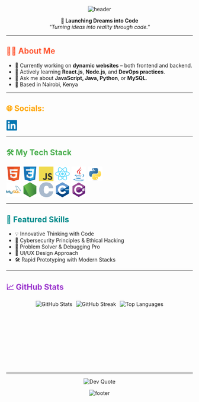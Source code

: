 <!-- Banner (Optional) -->
<p align="center">
  <img src="https://capsule-render.vercel.app/api?type=waving&height=200&color=0:FF4500,100:FFFF00&section=header&text=EchoZero&fontSize=55&fontColor=ffffff&desc=Full-Stack%20Developer&descSize=25&descAlignY=60" alt="header" />
</p>

<p align="center">
  <b>🚀 Launching Dreams into Code</b><br>
  <i>"Turning ideas into reality through code."</i>
</p>

---

<h2 style="color:#ff5733;">👨‍💻 About Me</h2>

- 🔭 Currently working on **dynamic websites** – both frontend and backend.  
- 🌱 Actively learning **React.js**, **Node.js**, and **DevOps practices**.  
- 💬 Ask me about **JavaScript, Java, Python**, or **MySQL**.  
- 📍 Based in Nairobi, Kenya  

---

<h2 style="color:#ffa500;">🌐 Socials: </h2>

<p align="left">
  <a href="https://linkedin.com/in/mousa-muigai-a23b8b2a9" target="blank">
    <img align="center" src="https://raw.githubusercontent.com/devicons/devicon/master/icons/linkedin/linkedin-original.svg" alt="LinkedIn" height="30" width="30" />
  </a>
</p>

---

<h2 style="color:#4CAF50;">🛠️ My Tech Stack</h2>

<p align="left">
  <img src="https://raw.githubusercontent.com/devicons/devicon/master/icons/html5/html5-original.svg" alt="HTML5" width="40" height="40"/>
  <img src="https://raw.githubusercontent.com/devicons/devicon/master/icons/css3/css3-original.svg" alt="CSS3" width="40" height="40"/>
  <img src="https://raw.githubusercontent.com/devicons/devicon/master/icons/javascript/javascript-original.svg" alt="JavaScript" width="40" height="40"/>
  <img src="https://raw.githubusercontent.com/devicons/devicon/master/icons/react/react-original.svg" alt="React" width="40" height="40"/>
  <img src="https://raw.githubusercontent.com/devicons/devicon/master/icons/java/java-original.svg" alt="Java" width="40" height="40"/>
  <img src="https://raw.githubusercontent.com/devicons/devicon/master/icons/python/python-original.svg" alt="Python" width="40" height="40"/>
  <br>
  <img src="https://raw.githubusercontent.com/devicons/devicon/master/icons/mysql/mysql-original-wordmark.svg" alt="MySQL" width="40" height="40"/>
  <img src="https://raw.githubusercontent.com/devicons/devicon/master/icons/nodejs/nodejs-original.svg" alt="Node.js" width="40" height="40"/>
  <img src="https://raw.githubusercontent.com/devicons/devicon/master/icons/c/c-original.svg" alt="C" width="40" height="40"/>
  <img src="https://raw.githubusercontent.com/devicons/devicon/master/icons/cplusplus/cplusplus-original.svg" alt="C++" width="40" height="40"/>
  <img src="https://raw.githubusercontent.com/devicons/devicon/master/icons/csharp/csharp-original.svg" alt="C#" width="40" height="40"/>
</p>

---

<h2 style="color:#008B8B;">🌟 Featured Skills</h2>

- 💡 Innovative Thinking with Code  
- 🔐 Cybersecurity Principles & Ethical Hacking  
- 🧠 Problem Solver & Debugging Pro  
- 🎨 UI/UX Design Approach  
- 🛠️ Rapid Prototyping with Modern Stacks  

---

<h2 style="color:#9932CC;">📈 GitHub Stats</h2>

<div align="center" style="display:flex; flex-wrap:wrap; justify-content:center; gap:10px;">
  <img src="https://github-readme-stats.vercel.app/api?username=Pro-Mousa&show_icons=true&theme=github_dark" alt="GitHub Stats" height="180" />
  <img src="https://streak-stats.demolab.com/?user=Pro-Mousa&theme=dark" alt="GitHub Streak" height="180" />
  <img src="https://github-readme-stats.vercel.app/api/top-langs?username=Pro-Mousa&layout=compact&theme=github_dark" alt="Top Languages" height="180" />
</div>

---

<p align="center">
  <img src="https://quotes-github-readme.vercel.app/api?type=horizontal&theme=dark" alt="Dev Quote">
</p>

<p align="center">
  <img src="https://capsule-render.vercel.app/api?type=waving&height=100&color=0:FF4500,100:FFFF00&section=footer" alt="footer" />
</p>
